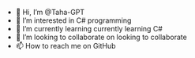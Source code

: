 - 👋 Hi, I’m @Taha-GPT
- 👀 I’m interested in C# programming
- 🌱 I’m currently learning currently learning C#
- 💞️ I’m looking to collaborate on looking to collaborate
- 📫 How to reach me on GitHub

<!---
TahaAyati/TahaAyati is a ✨ special ✨ repository because its `README.md` (this file) appears on your GitHub profile.
You can click the Preview link to take a look at your changes.
--->
